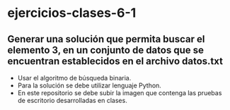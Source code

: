 # ejercicios-clases-6-1

## Generar una solución que permita buscar el elemento 3, en un conjunto de datos que se encuentran establecidos en el archivo datos.txt
- Usar el algoritmo de búsqueda binaria.
- Para la solución se debe utilizar lenguaje Python.
- En este repositorio se debe subir la imagen que contenga las pruebas de escritorio desarrolladas en clases.

